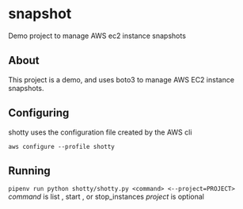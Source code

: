 # snapshot

Demo project to manage AWS ec2 instance snapshots

## About

This project is a demo, and uses boto3 to manage AWS EC2 instance snapshots.

## Configuring

shotty uses the configuration file created by the AWS cli

`aws configure --profile shotty`

## Running

`pipenv run python shotty/shotty.py <command> <--project=PROJECT>`
*command* is list , start , or stop_instances
*project* is optional
